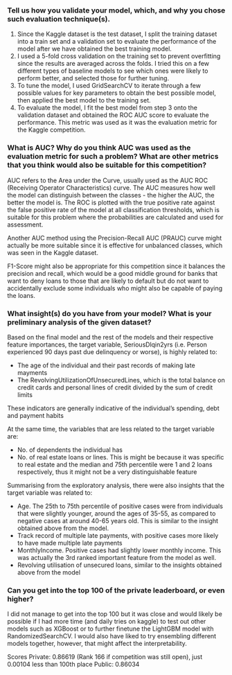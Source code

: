 ### Tell us how you validate your model, which, and why you chose such evaluation technique(s).

1.	Since the Kaggle dataset is the test dataset, I split the training dataset into a train set and a validation set to evaluate the performance of the model after we have obtained the best training model.
2.	I used a 5-fold cross validation on the training set to prevent overfitting since the results are averaged across the folds. I tried this on a few different types of baseline models to see which ones were likely to perform better, and selected those for further tuning.
3.	To tune the model, I used GridSearchCV to iterate through a few possible values for key parameters to obtain the best possible model, then applied the best model to the training set.
4.	To evaluate the model, I fit the best model from step 3 onto the validation dataset and obtained the ROC AUC score to evaluate the performance. This metric was used as it was the evaluation metric for the Kaggle competition. 




### What is AUC? Why do you think AUC was used as the evaluation metric for such a problem? What are other metrics that you think would also be suitable for this competition?

AUC refers to the Area under the Curve, usually used as the AUC ROC (Receiving Operator Characteristics) curve.  The AUC measures how well the model can distinguish between the classes - the higher the AUC, the better the model is. The ROC is plotted with the true positive rate against the false positive rate of the model at all classification thresholds, which is suitable for this problem where the probabilities are calculated and used for assessment.  

Another AUC method using the Precision-Recall AUC (PRAUC) curve might actually be more suitable since it is effective for unbalanced classes, which was seen in the Kaggle dataset. 

F1-Score might also be appropriate for this competition since it balances the precision and recall, which would be a good middle ground for banks that want to deny loans to those that are likely to default but do not want to accidentally exclude some individuals who might also be capable of paying the loans.



### What insight(s) do you have from your model? What is your preliminary analysis of the given dataset?

Based on the final model and the rest of the models and their respective feature importances, the target variable, SeriousDlqin2yrs (i.e. Person experienced 90 days past due delinquency or worse), is highly related to:
- The age of the individual and their past records of making late mayments
- The RevolvingUtilizationOfUnsecuredLines, which is the total balance on credit cards and personal lines of credit divided by the sum of credit limits

These indicators are generally indicative of the individual’s spending, debt and payment habits

At the same time, the variables that are less related to the target variable are:
-	No. of dependents the individual has
-	No. of real estate loans or lines. This is might be because it was specific to real estate and the median and 75th percentile were 1 and 2 loans respectively, thus it might not be a very distinguishable feature 

Summarising from the exploratory analysis, there were also insights that the target variable was related to:
-	Age. The 25th to 75th percentile of positive cases were from individuals that were slightly younger, around the ages of 35-55, as compared to negative cases at around 40-65 years old. This is similar to the insight obtained above from the model.
-	Track record of multiple late payments, with positive cases more likely to have made multiple late payments
-	MonthlyIncome. Positive cases had slightly lower monthly income. This was actually the 3rd ranked important feature from the model as well.
-	Revolving utilisation of unsecured loans, similar to the insights obtained above from the model



### Can you get into the top 100 of the private leaderboard, or even higher?

I did not manage to get into the top 100 but it was close and would likely be possible if I had more time (and daily tries on kaggle) to test out other models such as XGBoost or to further finetune the LightGBM model with RandomizedSearchCV. I would also have liked to try ensembling different models together, however, that might affect the interpretability. 

Scores
Private: 0.86619 (Rank 166 if competition was still open), just 0.00104 less than 100th place
Public: 0.86034

 
